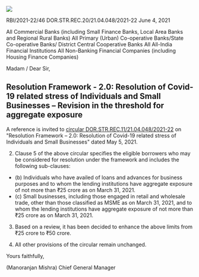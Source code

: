 ![](_page_0_Picture_0.jpeg)

RBI/2021-22/46 DOR.STR.REC.20/21.04.048/2021-22 June 4, 2021

All Commercial Banks (including Small Finance Banks, Local Area Banks and Regional Rural Banks) All Primary (Urban) Co-operative Banks/State Co-operative Banks/ District Central Cooperative Banks All All-India Financial Institutions All Non-Banking Financial Companies (including Housing Finance Companies)

Madam / Dear Sir,

## **Resolution Framework - 2.0: Resolution of Covid-19 related stress of Individuals and Small Businesses – Revision in the threshold for aggregate exposure**

A reference is invited to [circular DOR.STR.REC.11/21.04.048/2021-22](https://www.rbi.org.in/Scripts/NotificationUser.aspx?Id=12085&Mode=0) on "Resolution Framework – 2.0: Resolution of Covid-19 related stress of Individuals and Small Businesses" dated May 5, 2021.

2. Clause 5 of the above circular specifies the eligible borrowers who may be considered for resolution under the framework and includes the following sub-clauses:

- (b) Individuals who have availed of loans and advances for business purposes and to whom the lending institutions have aggregate exposure of not more than ₹25 crore as on March 31, 2021.
- (c) Small businesses, including those engaged in retail and wholesale trade, other than those classified as MSME as on March 31, 2021, and to whom the lending institutions have aggregate exposure of not more than ₹25 crore as on March 31, 2021.

3. Based on a review, it has been decided to enhance the above limits from ₹25 crore to ₹50 crore.

4. All other provisions of the circular remain unchanged.

Yours faithfully,

(Manoranjan Mishra) Chief General Manager